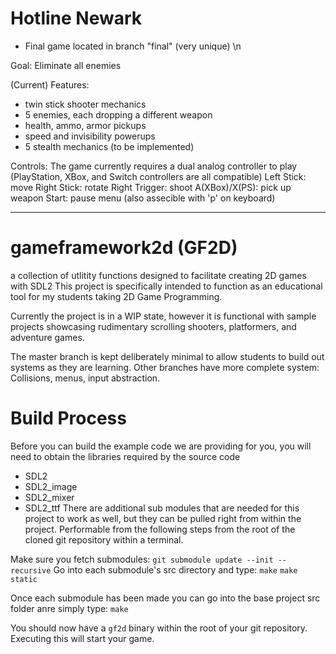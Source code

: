 # Hotline Newark

- Final game located in branch "final" (very unique) \n

Goal:
Eliminate all enemies

(Current) Features:
- twin stick shooter mechanics
- 5 enemies, each dropping a different weapon
- health, ammo, armor pickups
- speed and invisibility powerups
- 5 stealth mechanics (to be implemented)

Controls:
The game currently requires a dual analog controller to play (PlayStation, XBox, and Switch controllers are all compatible)
Left Stick: move
Right Stick: rotate
Right Trigger: shoot
A(XBox)/X(PS): pick up weapon
Start: pause menu (also assecible with 'p' on keyboard)

-------------------------------------------------------------------------------------------------------------------------------

# gameframework2d (GF2D)
a collection of utlitity functions designed to facilitate creating 2D games with SDL2
This project is specifically intended to function as an educational tool for my students taking 2D Game Programming.

Currently the project is in a WIP state, however it is functional with sample projects showcasing rudimentary scrolling shooters,
platformers, and adventure games.

The master branch is kept deliberately minimal to allow students to build out systems as they are learning.
Other branches have more complete system: Collisions, menus, input abstraction.

# Build Process

Before you can build the example code we are providing for you, you will need to obtain the libraries required
by the source code
 - SDL2
 - SDL2_image
 - SDL2_mixer
 - SDL2_ttf
There are additional sub modules that are needed for this project to work as well, but they can be pulled right from within the project.
Performable from the following steps from the root of the cloned git repository within a terminal. 

Make sure you fetch submodules: `git submodule update --init --recursive`
Go into each submodule's src directory and type:
`make`
`make static`

Once each submodule has been made you can go into the base project src folder anre simply type:
`make`

You should now have a `gf2d` binary within the root of your git repository. Executing this will start your game.

